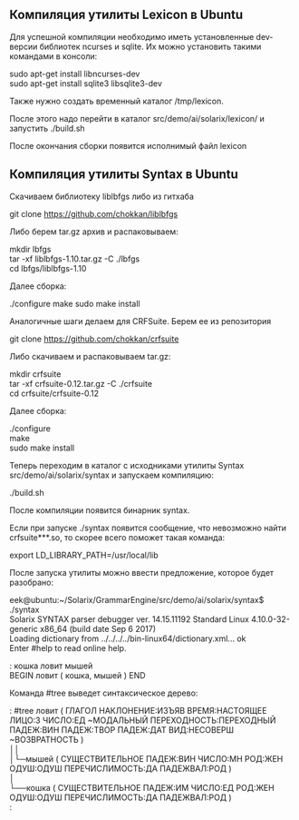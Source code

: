 ## Компиляция утилиты Lexicon в Ubuntu

Для успешной компиляции необходимо иметь установленные dev-версии библиотек ncurses и sqlite.
Их можно установить такими командами в консоли:

sudo apt-get install libncurses-dev   
sudo apt-get install sqlite3 libsqlite3-dev  

Также нужно создать временный каталог /tmp/lexicon.

После этого надо перейти в каталог src/demo/ai/solarix/lexicon/ и запустить ./build.sh

После окончания сборки появится исполнимый файл lexicon


## Компиляция утилиты Syntax в Ubuntu

Скачиваем библиотеку liblbfgs либо из гитхаба

git clone https://github.com/chokkan/liblbfgs

Либо берем tar.gz архив и распаковываем:

mkdir lbfgs  
tar -xf liblbfgs-1.10.tar.gz -C ./lbfgs  
cd lbfgs/liblbfgs-1.10  

Далее сборка:

./configure
make
sudo make install

Аналогичные шаги делаем для CRFSuite. Берем ее из репозитория

git clone https://github.com/chokkan/crfsuite

Либо скачиваем и распаковываем tar.gz:

mkdir crfsuite  
tar -xf crfsuite-0.12.tar.gz -C ./crfsuite  
cd crfsuite/crfsuite-0.12  

Далее сборка:

./configure  
make  
sudo make install  

Теперь переходим в каталог с исходниками утилиты Syntax src/demo/ai/solarix/syntax и
запускаем компиляцию:

./build.sh

После компиляции появится бинарник syntax.

Если при запуске ./syntax появится сообщение, что невозможно найти crfsuite***.so, то
скорее всего поможет такая команда:

export LD_LIBRARY_PATH=/usr/local/lib

После запуска утилиты можно ввести предложение, которое будет разобрано:

eek@ubuntu:~/Solarix/GrammarEngine/src/demo/ai/solarix/syntax$ ./syntax  
Solarix SYNTAX parser debugger ver. 14.15.11192 Standard Linux 4.10.0-32-generic x86_64  (build date Sep  6 2017)  
Loading dictionary from ../../../../bin-linux64/dictionary.xml... ok  
Enter \#help to read online help.  

: кошка ловит мышей  
BEGIN  ловит ( кошка, мышей )   END  


Команда \#tree выведет синтаксическое дерево:

: \#tree
ловит ( ГЛАГОЛ НАКЛОНЕНИЕ:ИЗЪЯВ ВРЕМЯ:НАСТОЯЩЕЕ ЛИЦО:3 ЧИСЛО:ЕД ~МОДАЛЬНЫЙ ПЕРЕХОДНОСТЬ:ПЕРЕХОДНЫЙ ПАДЕЖ:ВИН ПАДЕЖ:ТВОР ПАДЕЖ:ДАТ ВИД:НЕСОВЕРШ ~ВОЗВРАТНОСТЬ )  
││                                                                                                                                                              
│└─мышей ( СУЩЕСТВИТЕЛЬНОЕ ПАДЕЖ:ВИН ЧИСЛО:МН РОД:ЖЕН ОДУШ:ОДУШ ПЕРЕЧИСЛИМОСТЬ:ДА ПАДЕЖВАЛ:РОД )                                                                
│                                                                                                                                                               
└──кошка ( СУЩЕСТВИТЕЛЬНОЕ ПАДЕЖ:ИМ ЧИСЛО:ЕД РОД:ЖЕН ОДУШ:ОДУШ ПЕРЕЧИСЛИМОСТЬ:ДА ПАДЕЖВАЛ:РОД )                                                                 
:   
